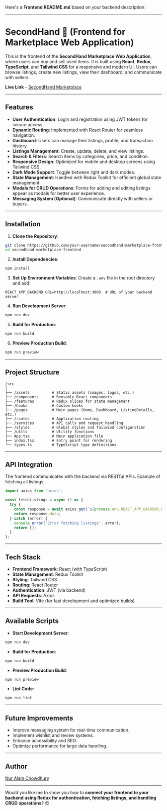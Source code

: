 Here's a **Frontend README.md** based on your backend description:

---

# **SecondHand 🛒 (Frontend for Marketplace Web Application)**

This is the frontend of the **SecondHand Marketplace Web Application**, where users can buy and sell used items. It is built using **React**, **Redux**, **TypeScript**, and **Tailwind CSS** for a responsive and modern UI. Users can browse listings, create new listings, view their dashboard, and communicate with sellers.

**Live Link** - [SecondHand Marketplace](https://secondhand-marketplace-frontend.vercel.app/)

---

## Features

- **User Authentication**: Login and registration using JWT tokens for secure access.
- **Dynamic Routing**: Implemented with React Router for seamless navigation.
- **Dashboard**: Users can manage their listings, profile, and transaction history.
- **Listings Management**: Create, update, delete, and view listings.
- **Search & Filters**: Search items by categories, price, and condition.
- **Responsive Design**: Optimized for mobile and desktop screens using Tailwind CSS.
- **Dark Mode Support**: Toggle between light and dark modes.
- **State Management**: Handled with Redux Toolkit for efficient global state management.
- **Modals for CRUD Operations**: Forms for adding and editing listings appear as modals for better user experience.
- **Messaging System (Optional)**: Communicate directly with sellers or buyers.

---

## Installation

1. **Clone the Repository**:
```bash
git clone https://github.com/your-username/secondhand-marketplace-frontend.git
cd secondhand-marketplace-frontend
```

2. **Install Dependencies**:
```bash
npm install
```

3. **Set Up Environment Variables**:
Create a `.env` file in the root directory and add:
```env
REACT_APP_BACKEND_URL=http://localhost:3000  # URL of your backend server
```

4. **Run Development Server**:
```bash
npm run dev
```

5. **Build for Production**:
```bash
npm run build
```

6. **Preview Production Build**:
```bash
npm run preview
```

---

## Project Structure

```
/src
│
├── /assets          # Static assets (images, logos, etc.)
├── /components      # Reusable React components
├── /features        # Redux slices for state management
├── /hooks           # Custom hooks
├── /pages           # Main pages (Home, Dashboard, ListingDetails, etc.)
├── /routes          # Application routing
├── /services        # API calls and request handling
├── /styles          # Global styles and Tailwind configuration
├── /utils           # Utility functions
├── App.tsx          # Main application file
├── index.tsx        # Entry point for rendering
└── types.ts         # TypeScript type definitions
```

---

## API Integration

The frontend communicates with the backend via RESTful APIs. Example of fetching all listings:

```typescript
import axios from 'axios';

const fetchListings = async () => {
  try {
    const response = await axios.get(`${process.env.REACT_APP_BACKEND_URL}/listings`);
    return response.data;
  } catch (error) {
    console.error("Error fetching listings", error);
    return [];
  }
};
```

---

## Tech Stack

- **Frontend Framework**: React (with TypeScript)
- **State Management**: Redux Toolkit
- **Styling**: Tailwind CSS
- **Routing**: React Router
- **Authentication**: JWT (via backend)
- **API Requests**: Axios
- **Build Tool**: Vite (for fast development and optimized builds)

---

## Available Scripts

- **Start Development Server**:
```bash
npm run dev
```

- **Build for Production**:
```bash
npm run build
```

- **Preview Production Build**:
```bash
npm run preview
```

- **Lint Code**:
```bash
npm run lint
```

---

## Future Improvements

- Improve messaging system for real-time communication.
- Implement wishlist and review systems.
- Enhance accessibility and SEO.
- Optimize performance for large data handling.

---

## Author

[Nur Alam Chowdhury](https://github.com/Nur-Alam-Limon)

---

Would you like me to show you how to **connect your frontend to your backend using Redux for authentication, fetching listings, and handling CRUD operations**? 😊